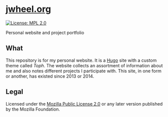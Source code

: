 [jwheel.org](https://jwf.io)
============================

[![License: MPL 2.0](https://img.shields.io/badge/License-MPL_2.0-brightgreen.svg)](https://opensource.org/licenses/MPL-2.0)

Personal website and project portfolio


## What

This repository is for my personal website.
It is a [Hugo](https://gohugo.io) site with a custom theme called _Toph_.
The website collects an assortment of information about me and also notes different projects I participate with.
This site, in one form or another, has existed since 2013 or 2014.


## Legal

Licensed under the [Mozilla Public License 2.0](https://www.mozilla.org/en-US/MPL/2.0/) or any later version published by the Mozilla Foundation.
